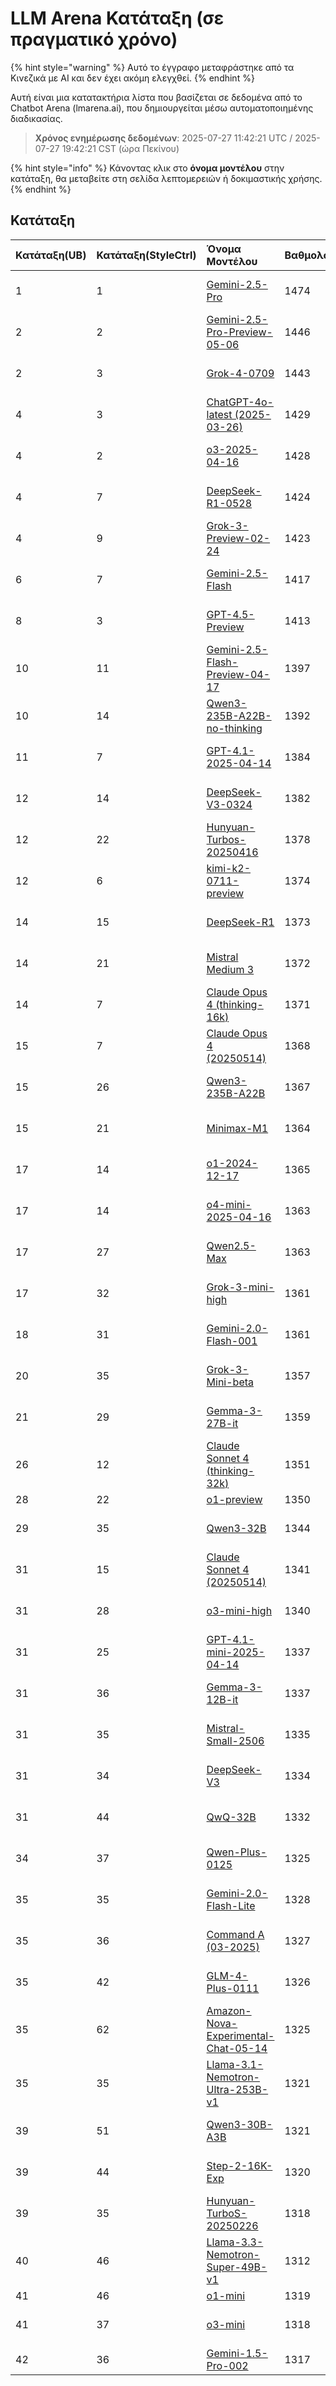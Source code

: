 # LLM Arena Κατάταξη (σε πραγματικό χρόνο)


{% hint style="warning" %}
Αυτό το έγγραφο μεταφράστηκε από τα Κινεζικά με AI και δεν έχει ακόμη ελεγχθεί.
{% endhint %}




Αυτή είναι μια κατατακτήρια λίστα που βασίζεται σε δεδομένα από το Chatbot Arena (lmarena.ai), που δημιουργείται μέσω αυτοματοποιημένης διαδικασίας.

> **Χρόνος ενημέρωσης δεδομένων**: 2025-07-27 11:42:21 UTC / 2025-07-27 19:42:21 CST (ώρα Πεκίνου)

{% hint style="info" %}
Κάνοντας κλικ στο **όνομα μοντέλου** στην κατάταξη, θα μεταβείτε στη σελίδα λεπτομερειών ή δοκιμαστικής χρήσης.
{% endhint %}

## Κατάταξη

| Κατάταξη(UB) | Κατάταξη(StyleCtrl) | Όνομα Μοντέλου                                                                                                                         |   Βαθμολογία | Εύρος εμπιστοσύνης    | Ψήφοι      | Πάροχος                    | Άδεια χρήσης                    | Ημερομηνία γνώσης   |
|:---|:---|:---|:---|:---|:---|:---|:---|:---|
|        1 |               1 | [Gemini-2.5-Pro](http://aistudio.google.com/app/prompts/new_chat?model=gemini-2.5-pro)                                      | 1474 | +5/-4   | 19,209  | Google                 | Proprietary             | Δεδομένα μη διαθέσιμα     |
|        2 |               2 | [Gemini-2.5-Pro-Preview-05-06](http://aistudio.google.com/app/prompts/new_chat?model=gemini-2.5-pro-preview-05-06)          | 1446 | +4/-5   | 13,692  | Google                 | Proprietary             | Δεδομένα μη διαθέσιμα     |
|        2 |               3 | [Grok-4-0709](https://docs.x.ai/docs/models/grok-4-0709)                                                                    | 1443 | +7/-8   | 5,725   | xAI                    | Proprietary             | Δεδομένα μη διαθέσιμα     |
|        4 |               3 | [ChatGPT-4o-latest (2025-03-26)](https://x.com/OpenAI/status/1905331956856050135)                                           | 1429 | +4/-4   | 26,230  | OpenAI                 | Proprietary             | Δεδομένα μη διαθέσιμα     |
|        4 |               2 | [o3-2025-04-16](https://openai.com/index/introducing-o3-and-o4-mini/)                                                       | 1428 | +5/-3   | 25,442  | OpenAI                 | Proprietary             | Δεδομένα μη διαθέσιμα     |
|        4 |               7 | [DeepSeek-R1-0528](https://api-docs.deepseek.com/news/news250528)                                                           | 1424 | +5/-5   | 14,514  | DeepSeek               | MIT                     | Δεδομένα μη διαθέσιμα     |
|        4 |               9 | [Grok-3-Preview-02-24](https://x.ai/blog/grok-3)                                                                            | 1423 | +4/-3   | 27,643  | xAI                    | Proprietary             | Δεδομένα μη διαθέσιμα     |
|        6 |               7 | [Gemini-2.5-Flash](http://aistudio.google.com/app/prompts/new_chat?model=gemini-2.5-flash)                                  | 1417 | +4/-3   | 24,656  | Google                 | Proprietary             | Δεδομένα μη διαθέσιμα     |
|        8 |               3 | [GPT-4.5-Preview](https://openai.com/index/introducing-gpt-4-5/)                                                            | 1413 | +5/-5   | 15,271  | OpenAI                 | Proprietary             | Δεδομένα μη διαθέσιμα     |
|       10 |              11 | [Gemini-2.5-Flash-Preview-04-17](http://aistudio.google.com/app/prompts/new_chat?model=gemini-2.5-flash-preview-04-17)      | 1397 | +5/-4   | 18,607  | Google                 | Proprietary             | Δεδομένα μη διαθέσιμα     |
|       10 |              14 | [Qwen3-235B-A22B-no-thinking](https://qwenlm.github.io/blog/qwen3/)                                                         | 1392 | +5/-4   | 19,352  | Alibaba                | Apache 2.0              | Δεδομένα μη διαθέσιμα     |
|       11 |               7 | [GPT-4.1-2025-04-14](https://openai.com/index/gpt-4-1/)                                                                     | 1384 | +5/-4   | 20,325  | OpenAI                 | Proprietary             | Δεδομένα μη διαθέσιμα     |
|       12 |              14 | [DeepSeek-V3-0324](https://api-docs.deepseek.com/news/news250325)                                                           | 1382 | +5/-4   | 23,031  | DeepSeek               | MIT                     | Δεδομένα μη διαθέσιμα     |
|       12 |              22 | [Hunyuan-Turbos-20250416](https://cloud.tencent.com/document/product/1729/104753)                                           | 1378 | +5/-5   | 8,950   | Tencent                | Proprietary             | Δεδομένα μη διαθέσιμα     |
|       12 |               6 | [kimi-k2-0711-preview](https://moonshotai.github.io/Kimi-K2/)                                                               | 1374 | +12/-11 | 3,166   | Moonshot               | Modified MIT            | Δεδομένα μη διαθέσιμα     |
|       14 |              15 | [DeepSeek-R1](https://api-docs.deepseek.com/news/news250120)                                                                | 1373 | +3/-5   | 19,430  | DeepSeek               | MIT                     | Δεδομένα μη διαθέσιμα     |
|       14 |              21 | [Mistral Medium 3](https://mistral.ai/news/mistral-medium-3)                                                                | 1372 | +4/-3   | 23,574  | Mistral                | Proprietary             | Δεδομένα μη διαθέσιμα     |
|       14 |               7 | [Claude Opus 4 (thinking-16k)](https://www.anthropic.com/news/claude-4)                                                     | 1371 | +6/-5   | 13,582  | Anthropic              | Proprietary             | Δεδομένα μη διαθέσιμα     |
|       15 |               7 | [Claude Opus 4 (20250514)](https://www.anthropic.com/news/claude-4)                                                         | 1368 | +4/-3   | 21,663  | Anthropic              | Proprietary             | Δεδομένα μη διαθέσιμα     |
|       15 |              26 | [Qwen3-235B-A22B](https://qwenlm.github.io/blog/qwen3/)                                                                     | 1367 | +5/-4   | 16,482  | Alibaba                | Apache 2.0              | Δεδομένα μη διαθέσιμα     |
|       15 |              21 | [Minimax-M1](https://www.minimax.io/news/minimaxm1)                                                                         | 1364 | +6/-4   | 11,524  | MiniMax                | Apache 2.0              | Δεδομένα μη διαθέσιμα     |
|       17 |              14 | [o1-2024-12-17](https://openai.com/index/o1-and-new-tools-for-developers/)                                                  | 1365 | +3/-3   | 29,038  | OpenAI                 | Proprietary             | Δεδομένα μη διαθέσιμα     |
|       17 |              14 | [o4-mini-2025-04-16](https://openai.com/index/introducing-o3-and-o4-mini/)                                                  | 1363 | +5/-4   | 20,096  | OpenAI                 | Proprietary             | Δεδομένα μη διαθέσιμα     |
|       17 |              27 | [Qwen2.5-Max](https://qwenlm.github.io/blog/qwen2.5-max/)                                                                   | 1363 | +3/-3   | 32,937  | Alibaba                | Proprietary             | Δεδομένα μη διαθέσιμα     |
|       17 |              32 | [Grok-3-mini-high](https://docs.x.ai/docs/models)                                                                           | 1361 | +7/-6   | 6,020   | xAI                    | Proprietary             | Δεδομένα μη διαθέσιμα     |
|       18 |              31 | [Gemini-2.0-Flash-001](https://aistudio.google.com/app/prompts/new_chat?instructions=lmsys-1121&model=gemini-2.0-flash-001) | 1361 | +3/-2   | 37,796  | Google                 | Proprietary             | Δεδομένα μη διαθέσιμα     |
|       20 |              35 | [Grok-3-Mini-beta](https://docs.x.ai/docs/models)                                                                           | 1357 | +6/-5   | 12,522  | xAI                    | Proprietary             | Δεδομένα μη διαθέσιμα     |
|       21 |              29 | [Gemma-3-27B-it](http://aistudio.google.com/app/prompts/new_chat?model=gemma-3-27b-it)                                      | 1359 | +3/-3   | 28,099  | Google                 | Gemma                   | Δεδομένα μη διαθέσιμα     |
|       26 |              12 | [Claude Sonnet 4 (thinking-32k)](https://www.anthropic.com/news/claude-4)                                                   | 1351 | +7/-5   | 12,534  | Anthropic              | Proprietary             | Δεδομένα μη διαθέσιμα     |
|       28 |              22 | [o1-preview](https://platform.openai.com/docs/models/o1)                                                                    | 1350 | +4/-3   | 33,177  | OpenAI                 | Proprietary             | 2023/10  |
|       29 |              35 | [Qwen3-32B](https://qwenlm.github.io/blog/qwen3/)                                                                           | 1344 | +8/-8   | 4,074   | Alibaba                | Apache 2.0              | Δεδομένα μη διαθέσιμα     |
|       31 |              15 | [Claude Sonnet 4 (20250514)](https://www.anthropic.com/news/claude-4)                                                       | 1341 | +5/-4   | 17,996  | Anthropic              | Proprietary             | Δεδομένα μη διαθέσιμα     |
|       31 |              28 | [o3-mini-high](https://platform.openai.com/docs/guides/reasoning#reasoning-effort)                                          | 1340 | +5/-3   | 19,404  | OpenAI                 | Proprietary             | Δεδομένα μη διαθέσιμα     |
|       31 |              25 | [GPT-4.1-mini-2025-04-14](https://openai.com/index/gpt-4-1/)                                                                | 1337 | +4/-4   | 19,404  | OpenAI                 | Proprietary             | Δεδομένα μη διαθέσιμα     |
|       31 |              36 | [Gemma-3-12B-it](http://aistudio.google.com/app/prompts/new_chat?model=gemma-3-12b-it)                                      | 1337 | +8/-8   | 3,976   | Google                 | Gemma                   | Δεδομένα μη διαθέσιμα     |
|       31 |              35 | [Mistral-Small-2506](https://huggingface.co/mistralai/Mistral-Small-3.2-24B-Instruct-2506)                                  | 1335 | +9/-7   | 4,940   | Mistral                | Apache 2.0              | Δεδομένα μη διαθέσιμα     |
|       31 |              34 | [DeepSeek-V3](https://huggingface.co/deepseek-ai/DeepSeek-V3)                                                               | 1334 | +3/-4   | 22,841  | DeepSeek               | DeepSeek                | Δεδομένα μη διαθέσιμα     |
|       31 |              44 | [QwQ-32B](https://huggingface.co/Qwen/QwQ-32B)                                                                              | 1332 | +5/-3   | 19,232  | Alibaba                | Apache 2.0              | Δεδομένα μη διαθέσιμα     |
|       34 |              37 | [Qwen-Plus-0125](https://www.alibabacloud.com/help/en/model-studio/developer-reference/what-is-qwen-llm)                    | 1325 | +8/-7   | 6,055   | Alibaba                | Proprietary             | Δεδομένα μη διαθέσιμα     |
|       35 |              35 | [Gemini-2.0-Flash-Lite](https://aistudio.google.com/prompts/new_chat?model=gemini-2.0-flash-lite)                           | 1328 | +3/-3   | 26,104  | Google                 | Proprietary             | Δεδομένα μη διαθέσιμα     |
|       35 |              36 | [Command A (03-2025)](https://cohere.com/blog/command-a)                                                                    | 1327 | +4/-4   | 26,540  | Cohere                 | CC-BY-NC-4.0            | Δεδομένα μη διαθέσιμα     |
|       35 |              42 | [GLM-4-Plus-0111](https://bigmodel.cn/dev/howuse/glm-4)                                                                     | 1326 | +7/-7   | 6,028   | Zhipu                  | Proprietary             | Δεδομένα μη διαθέσιμα     |
|       35 |              62 | [Amazon-Nova-Experimental-Chat-05-14](https://nova.amazon.com/faqs)                                                         | 1325 | +6/-5   | 9,753   | Amazon                 | Proprietary             | Δεδομένα μη διαθέσιμα     |
|       35 |              35 | [Llama-3.1-Nemotron-Ultra-253B-v1](https://huggingface.co/nvidia/Llama-3_1-Nemotron-Ultra-253B-v1)                          | 1321 | +11/-10 | 2,656   | Nvidia                 | Nvidia Open Model       | Δεδομένα μη διαθέσιμα     |
|       39 |              51 | [Qwen3-30B-A3B](https://qwenlm.github.io/blog/qwen3/)                                                                       | 1321 | +6/-5   | 16,285  | Alibaba                | Apache 2.0              | Δεδομένα μη διαθέσιμα     |
|       39 |              44 | [Step-2-16K-Exp](https://platform.stepfun.com/docs/llm/text)                                                                | 1320 | +8/-7   | 5,126   | StepFun                | Proprietary             | Δεδομένα μη διαθέσιμα     |
|       39 |              35 | [Hunyuan-TurboS-20250226](https://cloud.tencent.com/document/product/1729/104753)                                           | 1318 | +8/-10  | 2,452   | Tencent                | Proprietary             | Δεδομένα μη διαθέσιμα     |
|       40 |              46 | [Llama-3.3-Nemotron-Super-49B-v1](https://huggingface.co/nvidia/Llama-3_3-Nemotron-Super-49B-v1)                            | 1312 | +13/-9  | 2,371   | Nvidia                 | Nvidia                  | Δεδομένα μη διαθέσιμα     |
|       41 |              46 | [o1-mini](https://platform.openai.com/docs/models/o1)                                                                       | 1319 | +3/-3   | 54,951  | OpenAI                 | Proprietary             | 2023/10  |
|       41 |              37 | [o3-mini](https://openai.com/index/openai-o3-mini/)                                                                         | 1318 | +4/-3   | 38,885  | OpenAI                 | Proprietary             | Δεδομένα μη διαθέσιμα     |
|       42 |              36 | [Gemini-1.5-Pro-002](https://aistudio.google.com/app/prompts/new_chat?instructions=lmsys&model=gemini-1.5-pro-002)          | 1317 | +3/-2   | 58,645  | Google                 | Proprietary             | Δεδο